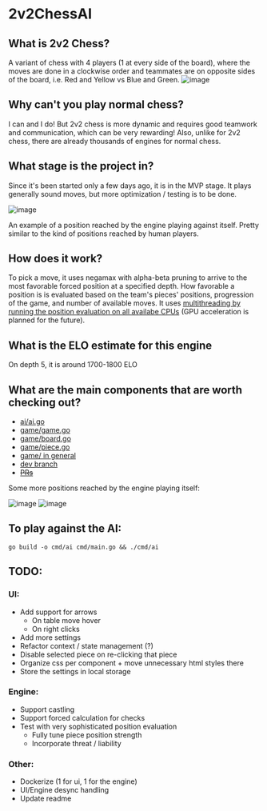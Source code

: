 # 2v2ChessAI

## What is 2v2 Chess?

A variant of chess with 4 players (1 at every side of the board), where the moves are done in a clockwise order and teammates are on opposite sides of the board, i.e. Red and Yellow vs Blue and Green.
![image](https://user-images.githubusercontent.com/53489500/168638482-0886ab3a-a565-452b-9a94-80c3531cb19b.png)

## Why can't you play normal chess?

I can and I do! But 2v2 chess is more dynamic and requires good teamwork and communication, which can be very rewarding! Also, unlike for 2v2 chess, there are already thousands of engines for normal chess.

## What stage is the project in?

Since it's been started only a few days ago, it is in the MVP stage. It plays generally sound moves, but more optimization / testing is to be done.

![image](https://user-images.githubusercontent.com/53489500/169457551-9ab1c224-d676-4c19-ab04-6b76f1828257.png)

An example of a position reached by the engine playing against itself. Pretty similar to the kind of positions reached by human players.

## How does it work?

To pick a move, it uses negamax with alpha-beta pruning to arrive to the most favorable forced position at a specified depth. How favorable a position is is evaluated based on the team's pieces' positions, progression of the game, and number of available moves. It uses [multithreading by running the position evaluation on all availabe CPUs](https://github.com/vpoliakov01/2v2ChessAI/blob/dev/ai/ai.go#L78-L93) (GPU acceleration is planned for the future).

## What is the ELO estimate for this engine

On depth 5, it is around 1700-1800 ELO

## What are the main components that are worth checking out?
* [ai/ai.go](https://github.com/vpoliakov01/2v2ChessAI/blob/main/ai/ai.go)
* [game/game.go](https://github.com/vpoliakov01/2v2ChessAI/blob/main/ai/game.go)
* [game/board.go](https://github.com/vpoliakov01/2v2ChessAI/blob/main/ai/board.go)
* [game/piece.go](https://github.com/vpoliakov01/2v2ChessAI/blob/main/ai/piece.go)
* [game/ in general](https://github.com/vpoliakov01/2v2ChessAI/tree/main/game)
* [dev branch](https://github.com/vpoliakov01/2v2ChessAI/tree/dev)
* [~~PRs~~](https://github.com/vpoliakov01/2v2ChessAI/pulls?q=+)

Some more positions reached by the engine playing itself:

![image](https://user-images.githubusercontent.com/53489500/169458751-f20fe24b-2372-4ced-937b-75d575195e10.png)
![image](https://user-images.githubusercontent.com/53489500/169458772-539fa726-ffde-4f65-abb7-9e5271950d29.png)

## To play against the AI:
`go build -o cmd/ai cmd/main.go && ./cmd/ai`

## TODO:
### UI:
* Add support for arrows
    * On table move hover
    * On right clicks
* Add more settings
* Refactor context / state management (?)
* Disable selected piece on re-clicking that piece
* Organize css per component + move unnecessary html styles there
* Store the settings in local storage

### Engine:
* Support castling
* Support forced calculation for checks
* Test with very sophisticated position evaluation
    * Fully tune piece position strength
    * Incorporate threat / liability

### Other:
* Dockerize (1 for ui, 1 for the engine)
* UI/Engine desync handling
* Update readme
